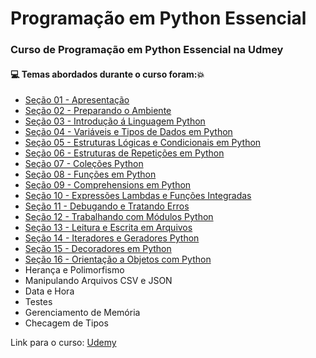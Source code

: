 # Programação em Python Essencial
### Curso de Programação em Python Essencial na Udmey
#### :computer: Temas abordados durante o curso foram::boom:
- [Seção 01 - Apresentação](https://github.com/romulovieira777/Programacao_em_Python_Essencial/tree/master/Se%C3%A7%C3%A3o%2001%20-%20Apresenta%C3%A7%C3%A3o)
- [Seção 02 - Preparando o Ambiente](https://github.com/romulovieira777/Programacao_em_Python_Essencial/tree/master/Se%C3%A7%C3%A3o%2002%20-%20Preparando%20o%20Ambiente)
- [Seção 03 - Introdução á Linguagem Python](https://github.com/romulovieira777/Programacao_em_Python_Essencial/tree/master/Se%C3%A7%C3%A3o%2003%20-%20Introdu%C3%A7%C3%A3o%20%C3%A1%20Linguagem%20Python)
- [Seção 04 - Variáveis e Tipos de Dados em Python](https://github.com/romulovieira777/Programacao_em_Python_Essencial/tree/master/Se%C3%A7%C3%A3o%2004%20-%20Vari%C3%A1veis%20e%20Tipos%20de%20Dados%20em%20Python)
- [Seção 05 - Estruturas Lógicas e Condicionais em Python](https://github.com/romulovieira777/Programacao_em_Python_Essencial/tree/master/Se%C3%A7%C3%A3o%2005%20-%20Estruturas%20L%C3%B3gicas%20e%20Condicionais%20em%20Python)
- [Seção 06 - Estruturas de Repetições em Python](https://github.com/romulovieira777/Programacao_em_Python_Essencial/tree/master/Se%C3%A7%C3%A3o%2006%20-%20Estruturas%20de%20Repeti%C3%A7%C3%A3o%20em%20Python)
- [Seção 07 - Coleções Python](https://github.com/romulovieira777/Programacao_em_Python_Essencial/tree/master/Se%C3%A7%C3%A3o%2007%20-%20Cole%C3%A7%C3%B5es%20Python)
- [Seção 08 - Funções em Python](https://github.com/romulovieira777/Programacao_em_Python_Essencial/tree/master/Se%C3%A7%C3%A3o%2008%20-%20Fun%C3%A7%C3%B5es%20em%20Python)
- [Seção 09 - Comprehensions em Python](https://github.com/romulovieira777/Programacao_em_Python_Essencial/tree/master/Se%C3%A7%C3%A3o%2009%20-%20Comprehensions%20em%20Python)
- [Seção 10 - Expressões Lambdas e Funções Integradas](https://github.com/romulovieira777/Programacao_em_Python_Essencial/tree/master/Se%C3%A7%C3%A3o%2010%20-%20Epress%C3%B5es%20Lambdas%20e%20Fun%C3%A7%C3%B5es%20Integradas)
- [Seção 11 - Debugando e Tratando Erros](https://github.com/romulovieira777/Programacao_em_Python_Essencial/tree/master/Se%C3%A7%C3%A3o%2011%20-%20Debugando%20e%20Tratando%20Erros)
- [Seção 12 - Trabalhando com Módulos Python](https://github.com/romulovieira777/Programacao_em_Python_Essencial/tree/master/Se%C3%A7%C3%A3o%2012%20-%20Trabalhando%20com%20M%C3%B3dulos%20Python)
- [Seção 13 - Leitura e Escrita em Arquivos](https://github.com/romulovieira777/Programacao_em_Python_Essencial/tree/master/Se%C3%A7%C3%A3o%2013%20-%20Leitura%20e%20Escrita%20em%20Arquivos)
- [Seção 14 - Iteradores e Geradores Python](https://github.com/romulovieira777/Programacao_em_Python_Essencial/tree/master/Se%C3%A7%C3%A3o%2014%20-%20Iteradores%20e%20Geradores%20Python)
- [Seção 15 - Decoradores em Python](https://github.com/romulovieira777/Programacao_em_Python_Essencial/tree/master/Se%C3%A7%C3%A3o%2015%20-%20Decoradores%20em%20Python)
- [Seção 16 - Orientação a Objetos com Python](https://github.com/romulovieira777/Programacao_em_Python_Essencial/tree/master/Se%C3%A7%C3%A3o%2016%20-%20Orienta%C3%A7%C3%A3o%20a%20Objetos%20com%20Python)
- Herança e Polimorfismo
- Manipulando Arquivos CSV e JSON
- Data e Hora
- Testes
- Gerenciamento de Memória
- Checagem de Tipos

Link para o curso: [Udemy](https://www.udemy.com/course/curso-de-programacao-em-python-do-basico-ao-avancado/)

